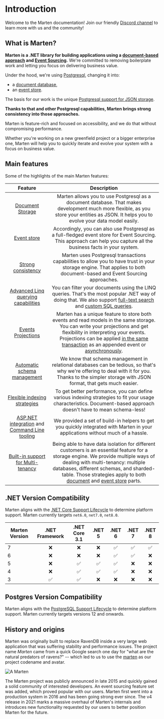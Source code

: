# Introduction

Welcome to the Marten documentation! Join our friendly [Discord channel](https://discord.gg/WMxrvegf8H) to learn more with us and the community!

## What is Marten?

**Marten is a .NET library for building applications using
a [document-based approach](https://en.wikipedia.org/wiki/Document-oriented_database)
and [Event Sourcing](https://martinfowler.com/eaaDev/EventSourcing.html).**
We're committed to removing boilerplate work and letting you focus on delivering business value.

Under the hood, we're using [Postgresql](https://www.postgresql.org/), changing it into:

- a [document database](/documents/),
- an [event store](/events/).

The basis for our work is the unique [Postgresql support for JSON storage](https://www.postgresql.org/docs/current/datatype-json.html).

**Thanks to that and other Postgresql capabilities, Marten brings strong consistency into those approaches.**

Marten is feature-rich and focused on accessibility, and we do that without compromising performance.

Whether you're working on a new greenfield project or a bigger enterprise one, Marten will help you to quickly iterate and evolve your system with a focus on business value.

## Main features

Some of the highlights of the main Marten features:

|                                             Feature                                              |                                                                                                                                                                      Description                                                                                                                                                                       |
|:------------------------------------------------------------------------------------------------:|:------------------------------------------------------------------------------------------------------------------------------------------------------------------------------------------------------------------------------------------------------------------------------------------------------------------------------------------------------:|
|                                 [Document Storage](/documents/)                                  |                                                                               Marten allows you to use Postgresql as a document database. That makes development much more flexible, as you store your entities as JSON. It helps you to evolve your data model easily.                                                                                |
|                                     [Event store](/events/)                                      |                                                                                          Accordingly, you can also use Postgresql as a full-fledged event store for Event Sourcing. This approach can help you capture all the business facts in your system.                                                                                          |
|               [Strong consistency](/documents/sessions.md#unit-of-work-mechanics)                |                                                                                         Marten uses Postgresql transactions capabilities to allow you to have trust in your storage engine. That applies to both document-based and Event Sourcing approaches.                                                                                         |
|                   [Advanced Linq querying capabilities](/documents/querying/)                    |                                                                You can filter your documents using the LINQ queries. That's the most popular .NET way of doing that. We also support [full-text search](/documents/full-text.md) and [custom SQL queries](/documents/querying/sql.md).                                                                 |
|                            [Events Projections](/events/projections/)                            |        Marten has a unique feature to store both events and read models in the same storage. You can write your projections and get flexibility in interpreting your events. Projections can be applied [in the same transaction](/events/projections/inline.md) as an appended event or [asynchronously](/events/projections/async-daemon.md).        |
|                       [Automatic schema management](/schema/migrations.md)                       |                                                                          We know that schema management in relational databases can be tedious, so that's why we're offering to deal with it for you. Thanks to the simpler storage with JSON format, that gets much easier.                                                                           |
|                       [Flexible indexing strategies](/documents/indexing/)                       |                                                                                           To get better performance, you can define various indexing strategies to fit your usage characteristics. Document-based approach doesn't have to mean schema-less!                                                                                           |
| [ASP.NET integration](/configuration/cli.html) and [Command Line tooling](/configuration/cli.md) |                                                                                                             We provided a set of build-in helpers to get you quickly integrated with Marten in your applications without much of a hassle.                                                                                                             |
|              [Built-in support for Multi-tenancy](/configuration/multitenancy.html)              | Being able to have data isolation for different customers is an essential feature for a storage engine. We provide multiple ways of dealing with multi-tenancy: multiple databases, different schemas, and sharded-table. Those strategies apply to both [document](/documents/multi-tenancy.html) and [event store](/events/multitenancy.html) parts. |

## .NET Version Compatibility

Marten aligns with the [.NET Core Support Lifecycle](https://dotnet.microsoft.com/platform/support/policy/dotnet-core) to determine platform support. Marten currently targets `net6.0`, `net7.0`, `net8.0`.

| Marten Version |   .NET Framework   |   .NET Core 3.1    |       .NET 5       |       .NET 6       |       .NET 7       |       .NET 8       |
|----------------|:------------------:|:------------------:|:------------------:|:------------------:|:------------------:|:------------------:|
| 7              |        :x:         |        :x:         |        :x:         | :white_check_mark: | :white_check_mark: | :white_check_mark: |
| 6              |        :x:         |        :x:         |        :x:         | :white_check_mark: | :white_check_mark: |        :x:         |
| 5              |        :x:         | :white_check_mark: | :white_check_mark: | :white_check_mark: |        :x:         |        :x:         |
| 4              |        :x:         | :white_check_mark: | :white_check_mark: | :white_check_mark: |        :x:         |        :x:         |
| 3              | :white_check_mark: | :white_check_mark: |        :x:         |        :x:         |        :x:         |        :x:         |

## Postgres Version Compatibility

Marten aligns with the [PostgreSQL Support Lifecycle](https://www.postgresql.org/support/versioning/) to determine platform support. Marten currently targets versions 12 and onwards.

## History and origins

Marten was originally built to replace RavenDB inside a very large web application that was suffering stability and performance issues. The project name
_Marten_ came from a quick Google search one day for "what are the natural predators of ravens?" -- which led to us to use the [marten](https://en.wikipedia.org/wiki/Marten) as our project codename and avatar.

![A Marten](/images/marten.jpeg)

The Marten project was publicly announced in late 2015 and quickly gained a solid community of interested developers. An event sourcing feature set was added, which proved popular with our users. Marten first went into a production system in 2016 and has been going strong ever since. The v4 release in 2021 marks a massive overhaul of Marten's internals and introduces new functionality requested by our users to better position Marten for the future.
